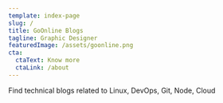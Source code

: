 ```yaml
---
template: index-page
slug: /
title: GoOnline Blogs
tagline: Graphic Designer
featuredImage: /assets/goonline.png
cta:
  ctaText: Know more
  ctaLink: /about
---
```

Find technical blogs related to Linux, DevOps, Git, Node, Cloud